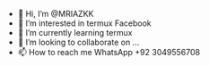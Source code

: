 - 👋 Hi, I’m @MRIAZKK
- 👀 I’m interested in termux Facebook
- 🌱 I’m currently learning termux
- 💞️ I’m looking to collaborate on ...
- 📫 How to reach me WhatsApp +92 3049556708

<!---
MRIAZKK/MRIAZKK is a ✨ special ✨ repository because its `README.md` (this file) appears on your GitHub profile.
You can click the Preview link to take a look at your changes.
--->
